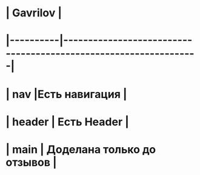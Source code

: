 # | Gavrilov |
# |----------|-----------------------------------------------------------------|
# | nav	     |Есть навигация                                                   |
# | header   | Есть Header                                                     |
# | main     | Доделана только до отзывов                                    |
